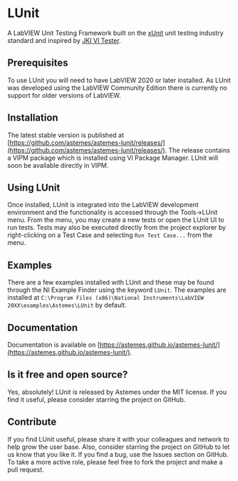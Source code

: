 # LUnit

A LabVIEW Unit Testing Framework built on the [xUnit](https://en.wikipedia.org/wiki/XUnit) unit testing industry standard and inspired by [JKI VI Tester](https://github.com/JKISoftware/JKI-VI-Tester).

## Prerequisites

To use LUnit you will need to have LabVIEW 2020 or later installed.
As LUnit was developed using the LabVIEW Community Edition there is currently no support for older versions of LabVIEW.

## Installation

The latest stable version is published at [https://github.com/astemes/astemes-lunit/releases/](https://github.com/astemes/astemes-lunit/releases/).
The release contains a VIPM package which is installed using VI Package Manager.
LUnit will soon be available directly in VIPM.

## Using LUnit

Once installed, LUnit is integrated into the LabVIEW development environment and the functionality is accessed through the Tools->LUnit menu.
From the menu, you may create a new tests or open the LUnit UI to run tests.
Tests may also be executed directly from the project explorer by right-clicking on a Test Case and selecting `Run Test Case...` from the menu.

## Examples

There are a few examples installed with LUnit and these may be found through the NI Example Finder using the keyword `LUnit`.
The examples are installed at `C:\Program Files (x86)\National Instruments\LabVIEW 20XX\examples\Astemes\LUnit` by default.

## Documentation

Documentation is available on [https://astemes.github.io/astemes-lunit/](https://astemes.github.io/astemes-lunit/).

## Is it free and open source?

Yes, absolutely!
LUnit is released by Astemes under the MIT license.
If you find it useful, please consider starring the project on GitHub.

## Contribute

If you find LUnit useful, please share it with your colleagues and network to help grow the user base.
Also, consider starring the project on GitHub to let us know that you like it.
If you find a bug, use the Issues section on GitHub.
To take a more active role, please feel free to fork the project and make a pull request.
